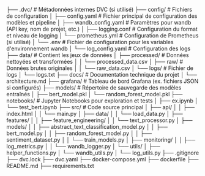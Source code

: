 ├── .dvc/                              # Métadonnées internes DVC (si utilisé)
├── config/                            # Fichiers de configuration
│   ├── config.yaml                    # Fichier principal de configuration des modèles et pipeline
│   ├── wandb_config.yaml              # Paramètres pour wandb (API key, nom de projet, etc.)
│   ├── logging.conf                   # Configuration du format et niveau de logging
│   └── prometheus.yml                 # Configuration de Prometheus (si utilisé)
│   └── .env                           # Fichier de configuration pour les variables d'environnement wandb 
│   └── log_config.yaml                # Configuration des logs
├── data/                              # Contient les jeux de données
│   ├── processed/                     # Données nettoyées et transformées
│   │   └── processed_data.csv
│   ├── raw/                           # Données brutes originales
│   │   └── raw_data.csv
│   └── logs/                          # Fichier de logs
│       └── logs.txt
├── docs/                              # Documentation technique du projet
│   └── architecture.md
├── grafana/                           # Tableau de bord Grafana (ex. fichiers JSON si configurés)
├── models/                            # Répertoire de sauvegarde des modèles entraînés
│   ├── bert_model.pkl
│   └── random_forest_model.pkl
├── notebooks/                         # Jupyter Notebooks pour exploration et tests
│   ├── ex.ipynb
│   └── test_bert.ipynb
├── src/                               # Code source principal
│   ├── api/
│   │   ├── index.html
│   │   └── main.py
│   ├── data/
│   │   └── load_data.py
│   ├── features/
│   │   ├── feature_engineering/
│   │   └── text_processor.py
│   ├── models/
│   │   ├── abstract_text_classification_model.py
│   │   ├── bert_model.py
│   │   ├── random_forest_model.py
│   │   ├── sentiment_dataset.py
│   │   └── train_models.py
│   ├── monitoring/
│   │   ├── log_metrics.py
│   │   └── wandb_logger.py
│   └── utils/
│       ├── helper_functions.py
│       └── wandb_utils.py
│       └── log_utils.py
├── .gitignore
├── dvc.lock
├── dvc.yaml
├── docker-compose.yml
├── dockerfile
├── README.md
├── requirements.txt